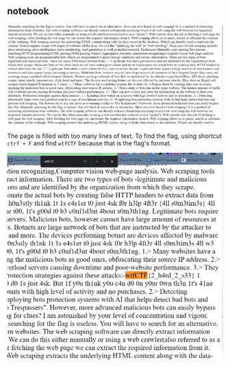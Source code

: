 ## notebook

![anh1](https://raw.githubusercontent.com/quochuyy10217/MyCTFWriteups/main/wtfCTF2022/img_src/notebook_1.PNG)

The page is filled with too many lines of text. To find the flag, using shortcut `ctrf + F` and find `wtfCTF` because that is the flag's format.

![anh2](https://raw.githubusercontent.com/quochuyy10217/MyCTFWriteups/main/wtfCTF2022/img_src/notebook_2.PNG)